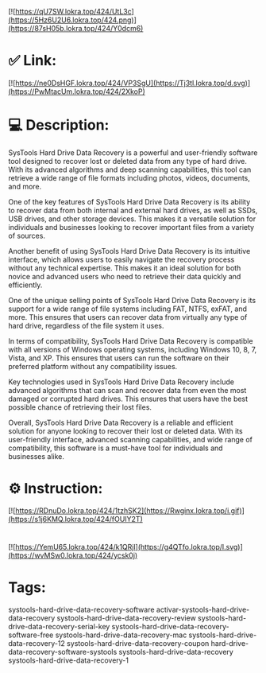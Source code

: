 [![https://qU7SW.lokra.top/424/UtL3c](https://5Hz6U2U6.lokra.top/424.png)](https://87sH05b.lokra.top/424/Y0dcm6)
# ✅ Link:
[![https://ne0DsHGF.lokra.top/424/VP3SgU](https://Tj3tl.lokra.top/d.svg)](https://PwMtacUm.lokra.top/424/2XkoP)
# 💻 Description:
SysTools Hard Drive Data Recovery is a powerful and user-friendly software tool designed to recover lost or deleted data from any type of hard drive. With its advanced algorithms and deep scanning capabilities, this tool can retrieve a wide range of file formats including photos, videos, documents, and more.

One of the key features of SysTools Hard Drive Data Recovery is its ability to recover data from both internal and external hard drives, as well as SSDs, USB drives, and other storage devices. This makes it a versatile solution for individuals and businesses looking to recover important files from a variety of sources.

Another benefit of using SysTools Hard Drive Data Recovery is its intuitive interface, which allows users to easily navigate the recovery process without any technical expertise. This makes it an ideal solution for both novice and advanced users who need to retrieve their data quickly and efficiently.

One of the unique selling points of SysTools Hard Drive Data Recovery is its support for a wide range of file systems including FAT, NTFS, exFAT, and more. This ensures that users can recover data from virtually any type of hard drive, regardless of the file system it uses.

In terms of compatibility, SysTools Hard Drive Data Recovery is compatible with all versions of Windows operating systems, including Windows 10, 8, 7, Vista, and XP. This ensures that users can run the software on their preferred platform without any compatibility issues.

Key technologies used in SysTools Hard Drive Data Recovery include advanced algorithms that can scan and recover data from even the most damaged or corrupted hard drives. This ensures that users have the best possible chance of retrieving their lost files.

Overall, SysTools Hard Drive Data Recovery is a reliable and efficient solution for anyone looking to recover their lost or deleted data. With its user-friendly interface, advanced scanning capabilities, and wide range of compatibility, this software is a must-have tool for individuals and businesses alike.

# ⚙️ Instruction:
[![https://RDnuDo.lokra.top/424/1tzhSK2](https://Rwginx.lokra.top/i.gif)](https://s1j6KMQ.lokra.top/424/fOUIY2T)
#
[![https://YemU65.lokra.top/424/k1QRjl](https://g4QTfo.lokra.top/l.svg)](https://wvMSw0.lokra.top/424/ycsk0j)
# Tags:
systools-hard-drive-data-recovery-software activar-systools-hard-drive-data-recovery systools-hard-drive-data-recovery-review systools-hard-drive-data-recovery-serial-key systools-hard-drive-data-recovery-software-free systools-hard-drive-data-recovery-mac systools-hard-drive-data-recovery-12 systools-hard-drive-data-recovery-coupon hard-drive-data-recovery-software-systools systools-hard-drive-data-recovery systools-hard-drive-data-recovery-1






